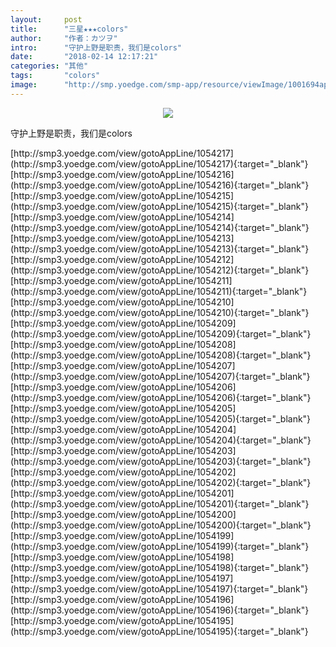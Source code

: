 ```yaml
---
layout:     post
title:      "三星★★★colors"
author:     "作者：カツヲ"
intro:      "守护上野是职责，我们是colors"
date:       "2018-02-14 12:17:21"
categories: "其他"
tags:       "colors"
image:      "http://smp.yoedge.com/smp-app/resource/viewImage/1001694appline.png"
---
```

<div style="text-align: center">
<p><img src="http://smp.yoedge.com/smp-app/resource/viewImage/1001694appline.png"/></p>
</div>
<p class="post-meta">
<span>守护上野是职责，我们是colors</span>
</p>
[http://smp3.yoedge.com/view/gotoAppLine/1054217](http://smp3.yoedge.com/view/gotoAppLine/1054217){:target="_blank"}
[http://smp3.yoedge.com/view/gotoAppLine/1054216](http://smp3.yoedge.com/view/gotoAppLine/1054216){:target="_blank"}
[http://smp3.yoedge.com/view/gotoAppLine/1054215](http://smp3.yoedge.com/view/gotoAppLine/1054215){:target="_blank"}
[http://smp3.yoedge.com/view/gotoAppLine/1054214](http://smp3.yoedge.com/view/gotoAppLine/1054214){:target="_blank"}
[http://smp3.yoedge.com/view/gotoAppLine/1054213](http://smp3.yoedge.com/view/gotoAppLine/1054213){:target="_blank"}
[http://smp3.yoedge.com/view/gotoAppLine/1054212](http://smp3.yoedge.com/view/gotoAppLine/1054212){:target="_blank"}
[http://smp3.yoedge.com/view/gotoAppLine/1054211](http://smp3.yoedge.com/view/gotoAppLine/1054211){:target="_blank"}
[http://smp3.yoedge.com/view/gotoAppLine/1054210](http://smp3.yoedge.com/view/gotoAppLine/1054210){:target="_blank"}
[http://smp3.yoedge.com/view/gotoAppLine/1054209](http://smp3.yoedge.com/view/gotoAppLine/1054209){:target="_blank"}
[http://smp3.yoedge.com/view/gotoAppLine/1054208](http://smp3.yoedge.com/view/gotoAppLine/1054208){:target="_blank"}
[http://smp3.yoedge.com/view/gotoAppLine/1054207](http://smp3.yoedge.com/view/gotoAppLine/1054207){:target="_blank"}
[http://smp3.yoedge.com/view/gotoAppLine/1054206](http://smp3.yoedge.com/view/gotoAppLine/1054206){:target="_blank"}
[http://smp3.yoedge.com/view/gotoAppLine/1054205](http://smp3.yoedge.com/view/gotoAppLine/1054205){:target="_blank"}
[http://smp3.yoedge.com/view/gotoAppLine/1054204](http://smp3.yoedge.com/view/gotoAppLine/1054204){:target="_blank"}
[http://smp3.yoedge.com/view/gotoAppLine/1054203](http://smp3.yoedge.com/view/gotoAppLine/1054203){:target="_blank"}
[http://smp3.yoedge.com/view/gotoAppLine/1054202](http://smp3.yoedge.com/view/gotoAppLine/1054202){:target="_blank"}
[http://smp3.yoedge.com/view/gotoAppLine/1054201](http://smp3.yoedge.com/view/gotoAppLine/1054201){:target="_blank"}
[http://smp3.yoedge.com/view/gotoAppLine/1054200](http://smp3.yoedge.com/view/gotoAppLine/1054200){:target="_blank"}
[http://smp3.yoedge.com/view/gotoAppLine/1054199](http://smp3.yoedge.com/view/gotoAppLine/1054199){:target="_blank"}
[http://smp3.yoedge.com/view/gotoAppLine/1054198](http://smp3.yoedge.com/view/gotoAppLine/1054198){:target="_blank"}
[http://smp3.yoedge.com/view/gotoAppLine/1054197](http://smp3.yoedge.com/view/gotoAppLine/1054197){:target="_blank"}
[http://smp3.yoedge.com/view/gotoAppLine/1054196](http://smp3.yoedge.com/view/gotoAppLine/1054196){:target="_blank"}
[http://smp3.yoedge.com/view/gotoAppLine/1054195](http://smp3.yoedge.com/view/gotoAppLine/1054195){:target="_blank"}



